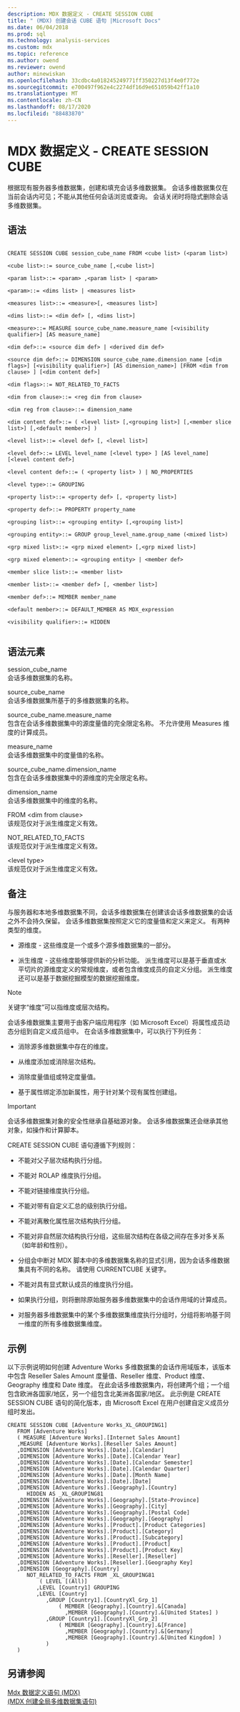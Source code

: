 ```yaml
---
description: MDX 数据定义 - CREATE SESSION CUBE
title: " (MDX) 创建会话 CUBE 语句 |Microsoft Docs"
ms.date: 06/04/2018
ms.prod: sql
ms.technology: analysis-services
ms.custom: mdx
ms.topic: reference
ms.author: owend
ms.reviewer: owend
author: minewiskan
ms.openlocfilehash: 33cdbc4a018245249771ff350227d13f4e0f772e
ms.sourcegitcommit: e700497f962e4c2274df16d9e651059b42ff1a10
ms.translationtype: MT
ms.contentlocale: zh-CN
ms.lasthandoff: 08/17/2020
ms.locfileid: "88483870"
---
```

# <a name="mdx-data-definition---create-session-cube"></a>MDX 数据定义 - CREATE SESSION CUBE


  根据现有服务器多维数据集，创建和填充会话多维数据集。 会话多维数据集仅在当前会话内可见；不能从其他任何会话浏览或查询。 会话关闭时将隐式删除会话多维数据集。  
  
## <a name="syntax"></a>语法  
  
```  
  
CREATE SESSION CUBE session_cube_name FROM <cube list> (<param list>)  
  
<cube list>::= source_cube_name [,<cube list>]  
  
<param list>::= <param> ,<param list> | <param>  
  
<param>::= <dims list> | <measures list>  
  
<measures list>::= <measure>[, <measures list>]   
  
<dims list>::= <dim def> [, <dims list>]  
  
<measure>::= MEASURE source_cube_name.measure_name [<visibility qualifier>] [AS measure_name]   
  
<dim def>::= <source dim def> | <derived dim def>  
  
<source dim def>::= DIMENSION source_cube_name.dimension_name [<dim flags>] [<visibility qualifier>] [AS dimension_name>] [FROM <dim from clause> ] [<dim content def>]  
  
<dim flags>::= NOT_RELATED_TO_FACTS   
  
<dim from clause>::= <reg dim from clause>   
  
<dim reg from clause>::= dimension_name  
  
<dim content def>::= ( <level list> [,<grouping list>] [,<member slice list>] [,<default member>] )  
  
<level list>::= <level def> [, <level list>]  
  
<level def>::= LEVEL level_name [<level type> ] [AS level_name] [<level content def>]  
  
<level content def>::= ( <property list> ) | NO_PROPERTIES  
  
<level type>::= GROUPING  
  
<property list>::= <property def> [, <property list>]  
  
<property def>::= PROPERTY property_name   
  
<grouping list>::= <grouping entity> [,<grouping list>]  
  
<grouping entity>::= GROUP group_level_name.group_name (<mixed list>)  
  
<grp mixed list>::= <grp mixed element> [,<grp mixed list>]  
  
<grp mixed element>::= <grouping entity> | <member def>  
  
<member slice list>::= <member list>  
  
<member list>::= <member def> [, <member list>]  
  
<member def>::= MEMBER member_name  
  
<default member>::= DEFAULT_MEMBER AS MDX_expression  
  
<visibility qualifier>::= HIDDEN  
  
```  
  
## <a name="syntax-elements"></a>语法元素  
 session_cube_name  
 会话多维数据集的名称。  
  
 source_cube_name  
 会话多维数据集所基于的多维数据集的名称。  
  
 source_cube_name.measure_name  
 包含在会话多维数据集中的源度量值的完全限定名称。 不允许使用 Measures 维度的计算成员。  
  
 measure_name  
 会话多维数据集中的度量值的名称。  
  
 source_cube_name.dimension_name  
 包含在会话多维数据集中的源维度的完全限定名称。  
  
 dimension_name  
 会话多维数据集中的维度的名称。  
  
 FROM \<dim from clause>  
 该规范仅对于派生维度定义有效。  
  
 NOT_RELATED_TO_FACTS  
 该规范仅对于派生维度定义有效。  
  
 \<level type>  
 该规范仅对于派生维度定义有效。  
  
## <a name="remarks"></a>备注  
 与服务器和本地多维数据集不同，会话多维数据集在创建该会话多维数据集的会话之外不会持久保留。 会话多维数据集按照定义它的度量值和定义来定义。 有两种类型的维度。  
  
-   源维度 - 这些维度是一个或多个源多维数据集的一部分。  
  
-   派生维度 - 这些维度能够提供新的分析功能。 派生维度可以是基于垂直或水平切片的源维度定义的常规维度，或者包含维度成员的自定义分组。 派生维度还可以是基于数据挖掘模型的数据挖掘维度。  
  
> [!NOTE]  
>  关键字“维度”可以指维度或层次结构。  
  
 会话多维数据集主要用于由客户端应用程序（如 Microsoft Excel）将属性成员动态分组到自定义成员组中。 在会话多维数据集中，可以执行下列任务：  
  
-   消除源多维数据集中存在的维度。  
  
-   从维度添加或消除层次结构。  
  
-   消除度量值组或特定度量值。  
  
-   基于属性绑定添加新属性，用于针对某个现有属性创建组。  
  
> [!IMPORTANT]  
>  会话多维数据集对象的安全性继承自基础源对象。 会话多维数据集还会继承其他对象，如操作和计算脚本。  
  
 CREATE SESSION CUBE 语句遵循下列规则：  
  
-   不能对父子层次结构执行分组。  
  
-   不能对 ROLAP 维度执行分组。  
  
-   不能对链接维度执行分组。  
  
-   不能对带有自定义汇总的级别执行分组。  
  
-   不能对离散化属性层次结构执行分组。  
  
-   不能对非自然层次结构执行分组，这些层次结构在各级之间存在多对多关系（如年龄和性别）。  
  
-   分组会中断对 MDX 脚本中的多维数据集名称的显式引用，因为会话多维数据集具有不同的名称。 请使用 CURRENTCUBE 关键字。  
  
-   不能对具有显式默认成员的维度执行分组。  
  
-   如果执行分组，则将删除原始服务器多维数据集中的会话作用域的计算成员。  
  
-   对服务器多维数据集中的某个多维数据集维度执行分组时，分组将影响基于同一维度的所有多维数据集维度。  
  
## <a name="example"></a>示例  
 以下示例说明如何创建 Adventure Works 多维数据集的会话作用域版本，该版本中包含 Reseller Sales Amount 度量值、Reseller 维度、Product 维度、Geography 维度和 Date 维度。 在此会话多维数据集内，将创建两个组；一个组包含欧洲各国家/地区，另一个组包含北美洲各国家/地区。 此示例是 CREATE SESSION CUBE 语句的简化版本，由 Microsoft Excel 在用户创建自定义成员分组时发出。  
  
```  
CREATE SESSION CUBE [Adventure Works_XL_GROUPING1]   
   FROM [Adventure Works]   
   ( MEASURE [Adventure Works].[Internet Sales Amount]  
   ,MEASURE [Adventure Works].[Reseller Sales Amount]  
   ,DIMENSION [Adventure Works].[Date].[Calendar]  
   ,DIMENSION [Adventure Works].[Date].[Calendar Year]  
   ,DIMENSION [Adventure Works].[Date].[Calendar Semester]  
   ,DIMENSION [Adventure Works].[Date].[Calendar Quarter]  
   ,DIMENSION [Adventure Works].[Date].[Month Name]  
   ,DIMENSION [Adventure Works].[Date].[Date]  
   ,DIMENSION [Adventure Works].[Geography].[Country]   
      HIDDEN AS _XL_GROUPING81  
   ,DIMENSION [Adventure Works].[Geography].[State-Province]  
   ,DIMENSION [Adventure Works].[Geography].[City]  
   ,DIMENSION [Adventure Works].[Geography].[Postal Code]  
   ,DIMENSION [Adventure Works].[Geography].[Geography]  
   ,DIMENSION [Adventure Works].[Product].[Product Categories]  
   ,DIMENSION [Adventure Works].[Product].[Category]  
   ,DIMENSION [Adventure Works].[Product].[Subcategory]  
   ,DIMENSION [Adventure Works].[Product].[Product]  
   ,DIMENSION [Adventure Works].[Product].[Product Key]  
   ,DIMENSION [Adventure Works].[Reseller].[Reseller]  
   ,DIMENSION [Adventure Works].[Reseller].[Geography Key]  
   ,DIMENSION [Geography].[Country]   
      NOT_RELATED_TO_FACTS FROM _XL_GROUPING81   
          ( LEVEL [(All)]  
         ,LEVEL [Country1] GROUPING  
         ,LEVEL [Country]  
            ,GROUP [Country1].[CountryXl_Grp_1]   
                ( MEMBER [Geography].[Country].&[Canada]  
                  ,MEMBER [Geography].[Country].&[United States] )  
            ,GROUP [Country1].[CountryXl_Grp_2]   
                ( MEMBER [Geography].[Country].&[France]  
                  ,MEMBER [Geography].[Country].&[Germany]  
                  ,MEMBER [Geography].[Country].&[United Kingdom] )   
            )   
   )  
```  
  
## <a name="see-also"></a>另请参阅  
 [Mdx 数据定义语句 &#40;MDX&#41;](../mdx/mdx-data-definition-statements-mdx.md)   
 [&#40;MDX 创建全局多维数据集语句&#41;](../mdx/mdx-data-definition-create-global-cube.md)  
  
  
